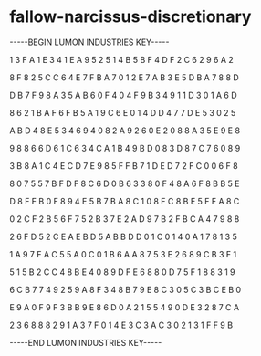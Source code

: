 # fallow-narcissus-discretionary

-----BEGIN LUMON INDUSTRIES KEY-----

1 3 F A 1 E 3 4 1 E A 9 5 2 5 1 4 B 5 B F 4 D F 2 C 6 2 9 6 A 2

8 F 8 2 5 C C 6 4 E 7 F B A 7 0 1 2 E 7 A B 3 E 5 D B A 7 8 8 D

D B 7 F 9 8 A 3 5 A B 6 0 F 4 0 4 F 9 B 3 4 9 1 1 D 3 0 1 A 6 D

8 6 2 1 B A F 6 F B 5 A 1 9 C 6 E 0 1 4 D D 4 7 7 D E 5 3 0 2 5

A B D 4 8 E 5 3 4 6 9 4 0 8 2 A 9 2 6 0 E 2 0 8 8 A 3 5 E 9 E 8

9 8 8 6 6 D 6 1 C 6 3 4 C A 1 B 4 9 B D 0 8 3 D 8 7 C 7 6 0 8 9

3 B 8 A 1 C 4 E C D 7 E 9 8 5 F F B 7 1 D E D 7 2 F C 0 0 6 F 8

8 0 7 5 5 7 B F D F 8 C 6 D 0 B 6 3 3 8 0 F 4 8 A 6 F 8 B B 5 E

D 8 F F B 0 F 8 9 4 E 5 B 7 B A 8 C 1 0 8 F C 8 B E 5 F F A 8 C

0 2 C F 2 B 5 6 F 7 5 2 B 3 7 E 2 A D 9 7 B 2 F B C A 4 7 9 8 8

2 6 F D 5 2 C E A E B D 5 A B B D D 0 1 C 0 1 4 0 A 1 7 8 1 3 5

1 A 9 7 F A C 5 5 A 0 C 0 1 B 6 A A 8 7 5 3 E 2 6 8 9 C B 3 F 1

5 1 5 B 2 C C 4 8 B E 4 0 8 9 D F E 6 8 8 0 D 7 5 F 1 8 8 3 1 9

6 C B 7 7 4 9 2 5 9 A 8 F 3 4 8 B 7 9 E 8 C 3 0 5 C 3 B C E B 0

E 9 A 0 F 9 F 3 B B 9 E 8 6 D 0 A 2 1 5 5 4 9 0 D E 3 2 8 7 C A

2 3 6 8 8 8 2 9 1 A 3 7 F 0 1 4 E 3 C 3 A C 3 0 2 1 3 1 F F 9 B

-----END LUMON INDUSTRIES KEY-----
